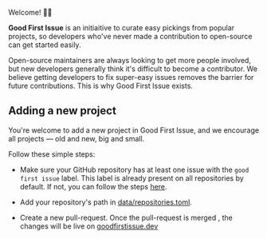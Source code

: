 
Welcome! 👋🏼

**Good First Issue** is an initiaitive to curate easy pickings from popular projects, so developers who've never made a contribution to open-source can get started easily.
  
Open-source maintainers are always looking  to get more people involved, but new developers generally think it's difficult to become a contributor. We believe getting developers to fix super-easy issues removes the barrier for future contributions. This is why Good First Issue exists.
 
## Adding a new project  

You're welcome to add a new project in Good First Issue, and we encourage all projects &mdash; old and new, big and small.

Follow these simple steps:

* Make sure your GitHub repository has at least one issue with the `good first issue` label. This label is already present on all repositories by default. If not, you can follow the steps [here](https://help.github.com/en/github/managing-your-work-on-github/applying-labels-to-issues-and-pull-requests).

* Add your repository's path in [data/repositories.toml](data/repositories.toml).

* Create a new pull-request. Once the pull-request is merged , the changes will be live on [goodfirstissue.dev](https://goodfirstissue.dev/)


